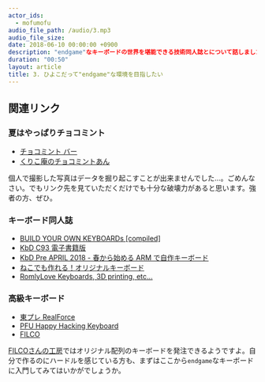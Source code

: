 ```yaml
---
actor_ids:
  - mofumofu
audio_file_path: /audio/3.mp3
audio_file_size: 
date: 2018-06-10 00:00:00 +0900
description: "endgame"なキーボードの世界を堪能できる技術同人誌とについて話しました。
duration: "00:50"
layout: article
title: 3. ひよこだって"endgame"な環境を目指したい
---
```


## 関連リンク

### 夏はやっぱりチョコミント

- [チョコミント バー](https://7premium.jp/product/search/detail?id=2874)
- [くりこ庵のチョコミントあん](http://kurikoan.com/?p=1740)

個人で撮影した写真はデータを掘り起こすことが出来ませんでした…。ごめんなさい。でもリンク先を見ていただくだけでも十分な破壊力があると思います。強者の方、ぜひ。

### キーボード同人誌

- [BUILD YOUR OWN KEYBOARDs [compiled]](https://plustk2s.booth.pm/items/701987)
- [KbD C93 電子書籍版](https://booth.pm/ja/items/722750)
- [KbD Pre APRIL 2018 - 春から始める ARM で自作キーボード](https://booth.pm/ja/items/840614)
- [ねこでも作れる！オリジナルキーボード](https://eucalyn.booth.pm/items/780027)
- [RomlyLove Keyboards, 3D printing, etc…](http://romly.com/)

### 高級キーボード

- [東プレ RealForce ](http://www.realforce.co.jp/)
- [PFU Happy Hacking Keyboard](http://www.diatec.co.jp/)
- [FILCO](http://www.diatec.co.jp/)

[FILCOさんの工房](https://www.diatec.co.jp/shop/kobo/)ではオリジナル配列のキーボードを発注できるようですよ。自分で作るのにハードルを感じている方も、まずはここから``endgame``なキーボードに入門してみてはいかがでしょうか。